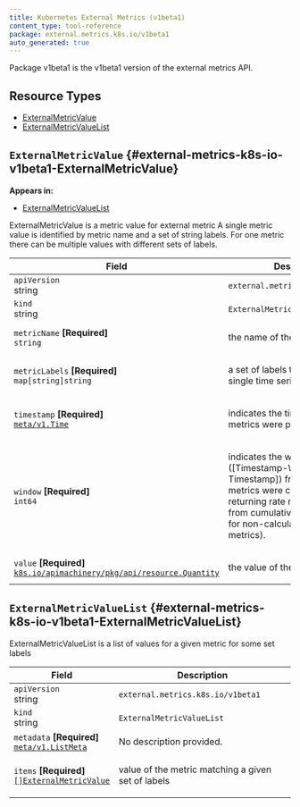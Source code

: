 ```yaml
---
title: Kubernetes External Metrics (v1beta1)
content_type: tool-reference
package: external.metrics.k8s.io/v1beta1
auto_generated: true
---
```

<p>Package v1beta1 is the v1beta1 version of the external metrics API.</p>


## Resource Types 


- [ExternalMetricValue](#external-metrics-k8s-io-v1beta1-ExternalMetricValue)
- [ExternalMetricValueList](#external-metrics-k8s-io-v1beta1-ExternalMetricValueList)
  

## `ExternalMetricValue`     {#external-metrics-k8s-io-v1beta1-ExternalMetricValue}
    

**Appears in:**

- [ExternalMetricValueList](#external-metrics-k8s-io-v1beta1-ExternalMetricValueList)


<p>ExternalMetricValue is a metric value for external metric
A single metric value is identified by metric name and a set of string labels.
For one metric there can be multiple values with different sets of labels.</p>


<table class="table">
<thead><tr><th width="30%">Field</th><th>Description</th></tr></thead>
<tbody>
    
<tr><td><code>apiVersion</code><br/>string</td><td><code>external.metrics.k8s.io/v1beta1</code></td></tr>
<tr><td><code>kind</code><br/>string</td><td><code>ExternalMetricValue</code></td></tr>
    
  
<tr><td><code>metricName</code> <B>[Required]</B><br/>
<code>string</code>
</td>
<td>
   <p>the name of the metric</p>
</td>
</tr>
<tr><td><code>metricLabels</code> <B>[Required]</B><br/>
<code>map[string]string</code>
</td>
<td>
   <p>a set of labels that identify a single time series for the metric</p>
</td>
</tr>
<tr><td><code>timestamp</code> <B>[Required]</B><br/>
<a href="https://kubernetes.io/docs/reference/generated/kubernetes-api/v1.32/#time-v1-meta"><code>meta/v1.Time</code></a>
</td>
<td>
   <p>indicates the time at which the metrics were produced</p>
</td>
</tr>
<tr><td><code>window</code> <B>[Required]</B><br/>
<code>int64</code>
</td>
<td>
   <p>indicates the window ([Timestamp-Window, Timestamp]) from
which these metrics were calculated, when returning rate
metrics calculated from cumulative metrics (or zero for
non-calculated instantaneous metrics).</p>
</td>
</tr>
<tr><td><code>value</code> <B>[Required]</B><br/>
<a href="https://pkg.go.dev/k8s.io/apimachinery/pkg/api/resource#Quantity"><code>k8s.io/apimachinery/pkg/api/resource.Quantity</code></a>
</td>
<td>
   <p>the value of the metric</p>
</td>
</tr>
</tbody>
</table>

## `ExternalMetricValueList`     {#external-metrics-k8s-io-v1beta1-ExternalMetricValueList}
    


<p>ExternalMetricValueList is a list of values for a given metric for some set labels</p>


<table class="table">
<thead><tr><th width="30%">Field</th><th>Description</th></tr></thead>
<tbody>
    
<tr><td><code>apiVersion</code><br/>string</td><td><code>external.metrics.k8s.io/v1beta1</code></td></tr>
<tr><td><code>kind</code><br/>string</td><td><code>ExternalMetricValueList</code></td></tr>
    
  
<tr><td><code>metadata</code> <B>[Required]</B><br/>
<a href="https://kubernetes.io/docs/reference/generated/kubernetes-api/v1.32/#listmeta-v1-meta"><code>meta/v1.ListMeta</code></a>
</td>
<td>
   <span class="text-muted">No description provided.</span></td>
</tr>
<tr><td><code>items</code> <B>[Required]</B><br/>
<a href="#external-metrics-k8s-io-v1beta1-ExternalMetricValue"><code>[]ExternalMetricValue</code></a>
</td>
<td>
   <p>value of the metric matching a given set of labels</p>
</td>
</tr>
</tbody>
</table>
  